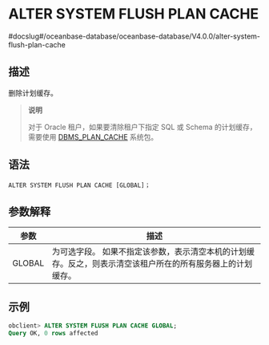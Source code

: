 ALTER SYSTEM FLUSH PLAN CACHE 
==================================================
#docslug#/oceanbase-database/oceanbase-database/V4.0.0/alter-system-flush-plan-cache


描述 
-----------------------

删除计划缓存。
>**说明**
>
>对于 Oracle 租户，如果要清除租户下指定 SQL 或 Schema 的计划缓存，需要使用 [DBMS_PLAN_CACHE](../../../../3.pl-reference/4.pl-system-package/12.DBMS_PLAN_CACHE/1.dbms_plan_cache-overview.md) 系统包。

语法 
-----------------------

```unknow
ALTER SYSTEM FLUSH PLAN CACHE [GLOBAL]；
```



参数解释 
-------------------------



|   参数   |                                   描述                                   |
|--------|------------------------------------------------------------------------|
| GLOBAL | 为可选字段。 如果不指定该参数，表示清空本机的计划缓存。反之，则表示清空该租户所在的所有服务器上的计划缓存。 |



示例 
-----------------------

```sql
obclient> ALTER SYSTEM FLUSH PLAN CACHE GLOBAL;
Query OK, 0 rows affected
```


